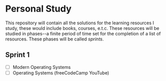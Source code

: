 # Personal Study

This repository will contain all the solutions for the learning resources I study, these would include books, courses, e.t.c. These  resources will be studied in phases--a finite period of time set for the completion of a list of resources. These phases  will be called _sprints_.

## Sprint 1

- [ ] Modern Operating Systems
- [ ] Operating Systems (freeCodeCamp YouTube)
